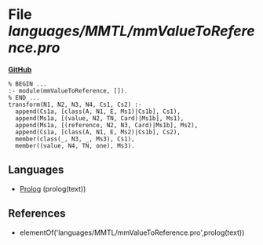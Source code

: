 # File _languages/MMTL/mmValueToReference.pro_
**[GitHub](https://github.com/softlang/yas/blob/master/languages/MMTL/mmValueToReference.pro)**
```
% BEGIN ...
:- module(mmValueToReference, []).
% END ...
transform(N1, N2, N3, N4, Cs1, Cs2) :-
  append(Cs1a, [class(A, N1, E, Ms1)|Cs1b], Cs1),
  append(Ms1a, [(value, N2, TN, Card)|Ms1b], Ms1),
  append(Ms1a, [(reference, N2, N3, Card)|Ms1b], Ms2),
  append(Cs1a, [class(A, N1, E, Ms2)|Cs1b], Cs2),
  member(class(_, N3, _, Ms3), Cs1),
  member((value, N4, TN, one), Ms3).
```

## Languages
* [Prolog](../languages/Prolog.md) (prolog(text))

## References
* elementOf('languages/MMTL/mmValueToReference.pro',prolog(text))
